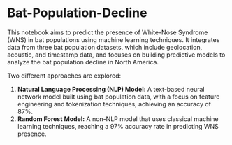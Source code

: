 # Bat-Population-Decline
This notebook aims to predict the presence of White-Nose Syndrome (WNS) in bat populations using machine learning techniques. It integrates data from three bat population datasets, which include geolocation, acoustic, and timestamp data, and focuses on building predictive models to analyze the bat population decline in North America.


Two different approaches are explored:

1. **Natural Language Processing (NLP) Model:** A text-based neural network model built using bat population data, with a focus on feature engineering and tokenization techniques, achieving an accuracy of 87%.
2. **Random Forest Model:** A non-NLP model that uses classical machine learning techniques, reaching a 97% accuracy rate in predicting WNS presence.
